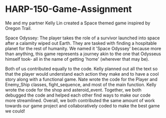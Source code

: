 # HARP-150-Game-Assignment
Me and my partner Kelly Lin created a Space themed game inspired by Oregon Trail.

Space Odyssey: The player takes the role of a survivor launched into space after a calamity wiped out Earth. They are tasked with finding a hospitable planet for the rest of humanity. We named it 'Space Odyssey' because more than anything, this game represents a journey akin to the one that Odysseus himself took- all in the name of getting 'home' (wherever that may be).

Both of us contributed equally to the code. Kelly planned out all the text so that the player would understand each action they make and to have a cool story along with a functional game. Nate wrote the code for the Player and Enemy_Ship classes, fight_sequence, and most of the main function. Kelly wrote the code for the shop and asteroid_event. Together, we both debugged the code and helped each other find ways to make our code more streamlined. Overall, we both contributed the same amount of work towards our game project and collaboratively coded to make the best game we could!
